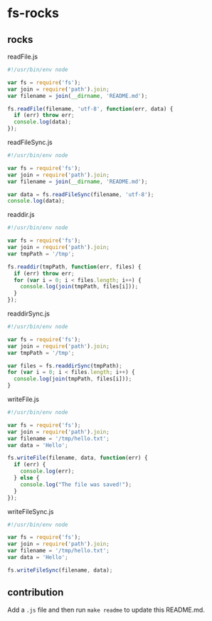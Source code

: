 # fs-rocks

## rocks

readFile.js

```js
#!/usr/bin/env node

var fs = require('fs');
var join = require('path').join;
var filename = join(__dirname, 'README.md');

fs.readFile(filename, 'utf-8', function(err, data) {
  if (err) throw err;
  console.log(data);
});
```

readFileSync.js

```js
#!/usr/bin/env node

var fs = require('fs');
var join = require('path').join;
var filename = join(__dirname, 'README.md');

var data = fs.readFileSync(filename, 'utf-8');
console.log(data);
```

readdir.js

```js
#!/usr/bin/env node

var fs = require('fs');
var join = require('path').join;
var tmpPath = '/tmp';

fs.readdir(tmpPath, function(err, files) {
  if (err) throw err;
  for (var i = 0; i < files.length; i++) {
    console.log(join(tmpPath, files[i]));
  }
});
```

readdirSync.js

```js
#!/usr/bin/env node

var fs = require('fs');
var join = require('path').join;
var tmpPath = '/tmp';

var files = fs.readdirSync(tmpPath);
for (var i = 0; i < files.length; i++) {
  console.log(join(tmpPath, files[i]));
}
```

writeFile.js

```js
#!/usr/bin/env node

var fs = require('fs');
var join = require('path').join;
var filename = '/tmp/hello.txt';
var data = 'Hello';

fs.writeFile(filename, data, function(err) {
  if (err) {
    console.log(err);
  } else {
    console.log("The file was saved!");
  }
});
```

writeFileSync.js

```js
#!/usr/bin/env node

var fs = require('fs');
var join = require('path').join;
var filename = '/tmp/hello.txt';
var data = 'Hello';

fs.writeFileSync(filename, data);
```

## contribution

Add a `.js` file and then run `make readme` to update this README.md.

